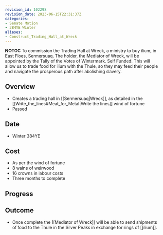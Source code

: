 ```yaml
---
revision_id: 102298
revision_date: 2023-06-15T22:31:37Z
categories:
- Senate Motion
- 384YE Winter
aliases:
- Construct_Trading_Hall_at_Wreck
---
```



__NOTOC__
To commission the Trading Hall at Wreck, a ministry to buy ilium, in East Floes, Sermersuaq. The holder, the Mediator of Wreck, will be appointed by the Tally of the Votes of Wintermark. Self Funded. This will allow us to trade food for ilium with the Thule, so they may feed their people and navigate the prosperous path after abolishing slavery.
## Overview
* Creates a trading hall in [[Sermersuaq|Wreck]], as detailed in the [[Write_the_lines#Meat_for_Metal|Write the lines]] wind of fortune
* Passed
## Date
* Winter 384YE
## Cost
* As per the wind of fortune
* 8 wains of weirwood
* 16 crowns in labour costs
* Three months to complete
## Progress

## Outcome
* Once complete the [[Mediator of Wreck]] will be able to send shipments of food to the Thule in the Silver Peaks in exchange for rings of [[ilium]].